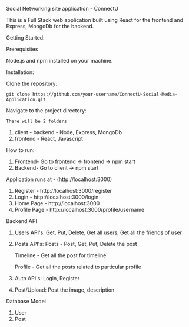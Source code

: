 Social Networking site application - ConnectU

This is a Full Stack web application built using React for the frontend and Express, MongoDb for the backend.

Getting Started:

Prerequisites

  Node.js and npm installed on your machine.
  
Installation:

  Clone the repository:

    git clone https://github.com/your-username/ConnectU-Social-Media-Application.git

  Navigate to the project directory:

    There will be 2 folders
    
   1) client - backend - Node, Express, MongoDb
   2) frontend - React, Javascript

How to run:

1) Frontend- Go to frontend -> frontend -> npm start
2) Backend- Go to client -> npm start
   
Application runs at - (http://localhost:3000)

1) Register - http://localhost:3000/register
2) Login - http://localhost:3000/login
3) Home Page - http://localhost:3000
4) Profile Page - http://localhost:3000/profile/username

Backend API

1) Users API's: Get, Put, Delete, Get all users, Get all the friends of user
2) Posts API's:
   Posts - Post, Get, Put, Delete the post
   
   Timeline - Get all the post for timeline
   
   Profile - Get all the posts related to particular profile
4) Auth API's: Login, Register
5) Post/Upload: Post the image, description

Database Model

1) User
2) Post


    

